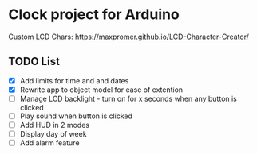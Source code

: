 # Clock project for Arduino 

Custom LCD Chars: 
https://maxpromer.github.io/LCD-Character-Creator/

## TODO List
- [x] Add limits for time and and dates
- [x] Rewrite app to object model for ease of extention
- [ ] Manage LCD backlight - turn on for x seconds when any button is clicked
- [ ] Play sound when button is clicked
- [ ] Add HUD in 2 modes
- [ ] Display day of week
- [ ] Add alarm feature